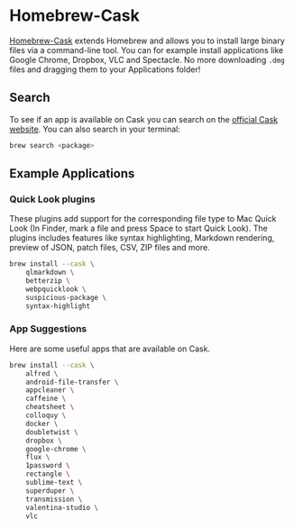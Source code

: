 # Homebrew-Cask

[Homebrew-Cask](https://github.com/Homebrew/homebrew-cask) extends Homebrew and allows you to
install large binary files via a command-line tool. You can for example install
applications like Google Chrome, Dropbox, VLC and Spectacle. No more
downloading `.dmg` files and dragging them to your Applications folder!

## Search

To see if an app is available on Cask you can search on the [official Cask
website](https://formulae.brew.sh/cask/). You can also search in your terminal:

```sh
brew search <package>
```

## Example Applications

### Quick Look plugins

These plugins add support for the corresponding file type to Mac Quick Look
(In Finder, mark a file and press Space to start Quick Look). The plugins
includes features like syntax highlighting, Markdown rendering, preview of
JSON, patch files, CSV, ZIP files and more.

```sh
brew install --cask \
    qlmarkdown \
    betterzip \
    webpquicklook \
    suspicious-package \
    syntax-highlight
```

### App Suggestions

Here are some useful apps that are available on Cask.

```sh
brew install --cask \
    alfred \
    android-file-transfer \
    appcleaner \
    caffeine \
    cheatsheet \
    colloquy \
    docker \
    doubletwist \
    dropbox \
    google-chrome \
    flux \
    1password \
    rectangle \
    sublime-text \
    superduper \
    transmission \
    valentina-studio \
    vlc
```
